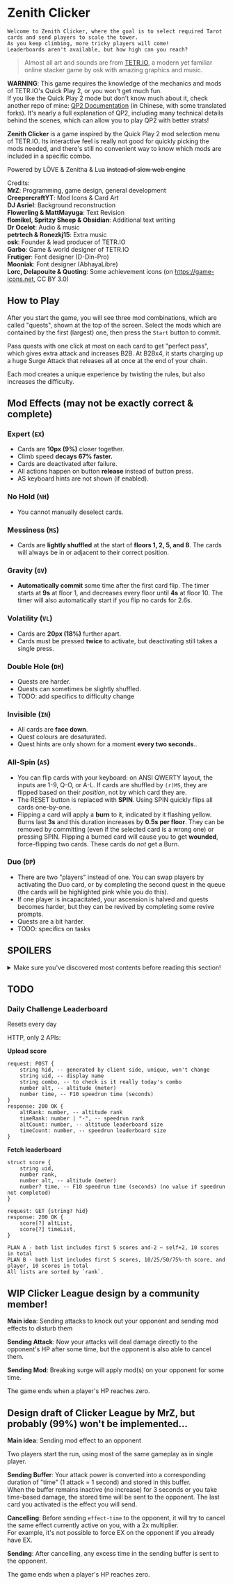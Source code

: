 # Zenith Clicker

    Welcome to Zenith Clicker, where the goal is to select required Tarot cards and send players to scale the tower.  
    As you keep climbing, more tricky players will come!  
    Leaderboards aren't available, but how high can you reach?

> Almost all art and sounds are from [TETR.IO](https://tetr.io), a modern yet familiar online stacker game by osk with amazing graphics and music.

**WARNING**: This game requires the knowledge of the mechanics and mods of TETR.IO's Quick Play 2, or you won't get much fun.  
If you like the Quick Play 2 mode but don't know much about it, check another repo of mine: [QP2 Documentation](https://github.com/MrZ626/io_qp2_rule) (in Chinese, with some translated forks). It's nearly a full explanation of QP2, including many technical details behind the scenes, which can allow you to play QP2 with better strats!

**Zenith Clicker** is a game inspired by the Quick Play 2 mod selection menu of TETR.IO. Its interactive feel is really not good for quickly picking the mods needed, and there's still no convenient way to know which mods are included in a specific combo.

Powered by LÖVE & Zenitha & Lua ~~instead of slow web engine~~

Credits:  
**MrZ**: Programming, game design, general development  
**CreepercraftYT**: Mod Icons & Card Art  
**DJ Asriel**: Background reconstruction  
**Flowerling & MattMayuga**: Text Revision  
**flomikel, Spritzy Sheep & Obsidian**: Additional text writing  
**Dr Ocelot**: Audio & music  
**petrtech & Ronezkj15**: Extra music  
**osk**: Founder & lead producer of TETR.IO  
**Garbo**: Game & world designer of TETR.IO  
**Frutigеr**: Font designer (D-Din-Pro)  
**Mooniak**: Font designer (AbhayaLibre)  
**Lorc, Delapouite & Quoting**: Some achievement icons (on https://game-icons.net, CC BY 3.0)

## How to Play

After you start the game, you will see three mod combinations, which are called "quests", shown at the top of the screen. Select the mods which are contained by the first (largest) one, then press the `Start` button to commit.

Pass quests with one click at most on each card to get "perfect pass", which gives extra attack and increases B2B. At B2Bx4, it starts charging up a huge Surge Attack that releases all at once at the end of your chain.

Each mod creates a unique experience by twisting the rules, but also increases the difficulty.

## Mod Effects (may not be exactly correct & complete)

### Expert (`EX`)

- Cards are **10px (9%)** closer together.
- Climb speed **decays 67% faster.**
- Cards are deactivated after failure.
- All actions happen on button **release** instead of button press.
- AS keyboard hints are not shown (if enabled).

### No Hold (`NH`)

- You cannot manually deselect cards.

### Messiness (`MS`)

- Cards are **lightly shuffled** at the start of **floors 1, 2, 5, and 8**. The cards will always be in or adjacent to their correct position.

### Gravity (`GV`)

- **Automatically commit** some time after the first card flip. The timer starts at **9s** at floor 1, and decreases every floor until **4s** at floor 10. The timer will also automatically start if you flip no cards for 2.6s.

### Volatility (`VL`)

- Cards are **20px (18%)** further apart.
- Cards must be pressed **twice** to activate, but deactivating still takes a single press.

### Double Hole (`DH`)

- Quests are harder.
- Quests can sometimes be slightly shuffled.
- TODO: add specifics to difficulty change

### Invisible (`IN`)

- All cards are **face down**.
- Quest colours are desaturated.
- Quest hints are only shown for a moment **every two seconds**..

### All-Spin (`AS`)

- You can flip cards with your keyboard: on ANSI QWERTY layout, the inputs are 1-9, Q-O, or A-L. If cards are shuffled by `(r)MS`, they are flipped based on their *position*, not by which card they are.
- The RESET button is replaced with **SPIN**. Using SPIN quickly flips all cards one-by-one.
- Flipping a card will apply a **burn** to it, indicated by it flashing yellow. Burns last **3s** and this duration increases by **0.5s per floor**. They can be removed by committing (even if the selected card is a wrong one) or pressing SPIN. Flipping a burned card will cause you to get **wounded**, force-flipping two cards. These cards do *not* get a Burn.

### Duo (`DP`)

- There are two "players" instead of one. You can swap players by activating the Duo card, or by completing the second quest in the queue (the cards will be highlighted pink while you do this).
- If one player is incapacitated, your ascension is halved and quests becomes harder, but they can be revived by completing some revive prompts.
- Quests are a bit harder.
- TODO: specifics on tasks

## SPOILERS

<details>
<summary>
Make sure you've discovered most contents before reading this section!
</summary>

### Hard Mode

**Expert and ALL reversed modifiers activate Hard Mode with the following effects:**

- Quest hints take longer to appear.
- Activating a correct card for the first time no longer gives +1 XP.

### The Tyrant (`rEX`)

- **Has ALL the effects of Expert.**
- Fatigue is much harsher.
- Passing a quest with Duo no longer gives +2 attack.
- **You fall downward** instead of passively climbing. The speed increases quadratically from **0.6m/s** on Floor 1 to **6m/s** on Floor 10.
- Staying on the same floor for over 30 seconds will slowly increase damage on mistake.

### Asceticism (`rNH`)

- Disable +1 attack on perfect pass.
- Reduce length of **next queue** to 2.
- Cards are **not deselected** after committing.

### Loaded Dice (`rMS`)

- Cards are shuffled at the start of **every floor**. This effect gets stronger for every odd-numbered floor reached, with cards straying further from their correct positions.
- On commit, **swap two cards**, three on Floor 9/10. The cards must be within a five-card range.

### Freefall (`rGV`)

- The auto-commit timer starts at **3.2s** and decreases every floor down to a minimum of **2s**.

### Last Stand (`rVL`)

- Cards are **40px (36%)** further apart.
- Cards must be pressed **four times** to activate *and* to **deactivate**!

### Damnation (`rDH`)

- Quests are harder.
- Most combos are given a **community name**!
- TODO: specifics again

### The Exile (`rIN`)

- **Has ALL the effects of Invisible, plus...**
- Quest hints are **not shown** at all!
- The 1st quest **fade away** after a short time, faster as you reach higher floors. (but reappear if you make a wrong commit)
- The 2nd and 3rd quests also fade away but slower (4x & 9x without DP, 2x & 9x with DP).

| Floor |          Fade Time (1st quest)          |
| :---: | :-------------------------------------: |
|   1   | ( ( 1 + .62) * .26) ^ -1 + .26 = 2.63 s |
|   2   | ( ( 2 + .62) * .26) ^ -1 + .26 = 1.73 s |
|   3   | ( ( 3 + .62) * .26) ^ -1 + .26 = 1.32 s |
|   4   | ( ( 4 + .62) * .26) ^ -1 + .26 = 1.09 s |
|   5   | ( ( 5 + .62) * .26) ^ -1 + .26 = 0.94 s |
|   6   | ( ( 6 + .62) * .26) ^ -1 + .26 = 0.84 s |
|   7   | ( ( 7 + .62) * .26) ^ -1 + .26 = 0.76 s |
|   8   | ( ( 8 + .62) * .26) ^ -1 + .26 = 0.71 s |
|   9   | ( ( 9 + .62) * .26) ^ -1 + .26 = 0.66 s |
|  10   | ( (10 + .62) * .26) ^ -1 + .26 = 0.62 s |

### The Warlock (`rAS`)

- **Has ALL the effects of All-Spin, plus...**
- SPINs are faster than normal.
- Wounds flip **four cards** instead of two.
- SPINs and wrong commits will **not remove Burns**, and they aren't removed over time!
- B2B >= 4 sends **+1 attack**, but passing imperfectly **sends nothing**!

### Bleeding Hearts (`rDP`)

- **Has ALL the effects of Duo, plus...**
- Special fatigue
- **Half the amount of attack you send** goes to the inactive player.
- If one player is incapacitated, **you won't be able to climb** and half the amount of attack sent goes to the **active player**!

<details>
<summary>
This is not the end!  
But only for pro players who desire all details.  
Get X+ rank before reading this section.
</summary>

### Ultra Mods

You can somehow enable "Ultra Mode" and all reversed mods become Ultra Mods.

Except uEX, ultra mods no longer enable Hard Mode.

But any of them will set the attack-altitude multiplier to 62%.

Ultra mods are considered as reversed mods on score, achievements, etc.

### PSYCHOTIC SOVEREIGN （`uEX`）

- Cards are 30px (27%) closer together!
- You can fall past floor boundaries!

### ASCENDED VIRTUE （`uNH`）

- Breaking Surge does not send attack! (still gives +1 XP per B2B)
- Promotion fatigue won't recover on reaching 50% of the XP bar!

### ENTROPY （`uMS`）

- The cards are shuffled every single quest!

### COLLAPSING GALAXY （`uGV`）

- The auto-commit timer won't refresh on RESET and starts instantly!

### DIMINISHING VOLITION （`uVL`）

- Every button now takes four presses!

### BLASPHEMY （`uDH`）

- Combo names are heavily jumbled! (only first and last letter are safe)

### PARADOXICAL NIHILITY （`uIN`）

- Quests will fade out forever!

### DEPRAVED GRIMOIRE （`uAS`）

- Flipping a burned card now causes an instant defeat!

### SEVERED EDEN （`uDP`）

- Activating the Duo card no longer swaps players.
- Deal ~54% more damage to the inactive player from attacks!

</details>

## Behind the Scenes

### Clicker Rating (CR)

Just like TR, the maximum value is 25000,  
but CR is calculated from:

1. Best Height (5k)
1. Best Time (5k)
1. Mod Completion (3k)
1. Mod Speedrun (2k)
1. Zenith Point (3k)
1. Daily Challenge (2k)
2. Achievement (5k)

For the exact formula, see function `calculateRating()` in this [file](/module/scene/stat.lua)

### Zenith Point (ZP)

You gain ZP after a run, with `ZP = altitude * multiplier`, which `multiplier` is taken from:

|   Mod    |  EX   |  NH   |  MS   |    GV     |    VL     |     DH     |  IN   |  AS   |     DP     |
| :------: | :---: | :---: | :---: | :-------: | :-------: | :--------: | :---: | :---: | :--------: |
| Upright  |  1.4  |  1.1  |  1.2  |    1.1    |    1.1    |    1.2     |  1.1  | 0.85  |    0.95    |
| Reversed |  2.6  |  1.8  |  2.0  | 1.2+.02*M | 1.2+.02*M | 1.6+.4*rIN |  1.6  |  1.1  | 2.1-.3*rEX |

> M = [Total Mod Count] -1  
> `Hard Mode Decay` = 0.99, applies `number_of_EX_or_Rev - 1` times  
> `multiplier` is capped at `100x` *(101.22x if not capped)*

Total ZP is soft-capped by your skill:

```lua
local oldZP = STAT.zp
local thres1 = zpGain * 16
local thres2 = zpGain * 26
local newZP = max(
    oldZP, -- Won't drop
    oldZP < thres1 and oldZP + zpGain or -- Gain full before 1st threshold
    thres1 + (oldZP - thres1) * (9 / 10) + (thres2 - thres1) * (1 / 10) -- Slower from 1st threshold, slower and slower when getting close to the hard-cap (2nd threshold)
)
```

Total ZP decays ~2.6%/d. `ZP*= e^(-0.026)`

Also, DC Highscore decays ~6%/d. `DC*= e^(-0.0626)`
</details>

## TODO

### Daily Challenge Leaderboard

Resets every day

HTTP, only 2 APIs:

**Upload score**

```
request: POST {
    string hid, -- generated by client side, unique, won't change
    string uid, -- display name
    string combo, -- to check is it really today's combo
    number alt, -- altitude (meter)
    number time, -- F10 speedrun time (seconds)
}
response: 200 OK {
    altRank: number, -- altitude rank
    timeRank: number | "-", -- speedrun rank
    altCount: number, -- altitude leaderboard size
    timeCount: number, -- speedrun leaderboard size
}
```

**Fetch leaderboard**

```
struct score {
    string uid,
    number rank,
    number alt, -- altitude (meter)
    number? time, -- F10 speedrun time (seconds) (no value if speedrun not completed)
}

request: GET {string? hid}
response: 200 OK {
    score[?] altList,
    score[?] timeList,
}

PLAN A - both list includes first 5 scores and-2 ~ self+2, 10 scores in total
PLAN B - both list includes first 5 scores, 10/25/50/75%-th score, and player, 10 scores in total
All lists are sorted by `rank`.
```

## WIP Clicker League design by a community member!

**Main idea**: Sending attacks to knock out your opponent and sending mod effects to disturb them

**Sending Attack**: Now your attacks will deal damage directly to the opponent's HP after some time, but the opponent is also able to cancel them.

**Sending Mod**: Breaking surge will apply mod(s) on your opponent for some time.

The game ends when a player's HP reaches zero.

## Design draft of Clicker League by MrZ, but probably (99%) won't be implemented...

**Main idea**: Sending mod effect to an opponent

Two players start the run, using most of the same gameplay as in single player.

**Sending Buffer**: Your attack power is converted into a corresponding duration of "time" (1 attack = 1 second) and stored in this buffer.  
When the buffer remains inactive (no increase) for 3 seconds or you take time-based damage, the stored time will be sent to the opponent. The last card you activated is the effect you will send.

**Cancelling**: Before sending `effect-time` to the opponent, it will try to cancel the same effect currently active on you, with a 2x multiplier.  
For example, it's not possible to force EX on the opponent if you already have EX.

**Sending**: After cancelling, any excess time in the sending buffer is sent to the opponent.

The game ends when a player's HP reaches zero.
